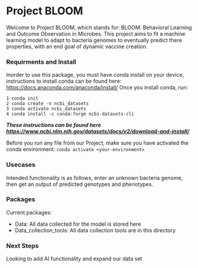 # Project BLOOM

Welcome to Project BLOOM, which stands for: BLOOM: Behavioral Learning and Outcome Observation in Microbes. This project aims to fit a machine learning model to adapt to bacteria genomes to eventually predict there properties, with an end goal of dynamic vaccine creation. 

### Requirments and Install

Inorder to use this package, you must have conda install on your device, instructions to install conda can be found here: https://docs.anaconda.com/anaconda/install/
Once you install conda, run: 
   
    
    1 conda init
    2 conda create -n ncbi_datasets
    3 conda activate ncbi_datasets
    4 conda install -c conda-forge ncbi-datasets-cli
    
    
***These instructions can be found here https://www.ncbi.nlm.nih.gov/datasets/docs/v2/download-and-install/***

Before you run any file from our Project, make sure you have activated the conda environment: `conda activate <your-environment>`

### Usecases

Intended functionality is as follows, enter an unknown bacteria genome, then get an output of predicted genotypes and phenotypes. 

### Packages

Current packages:

- Data: All data collected for the model is stored here
- Data_collection_tools: All data collection tools are in this directory

### Next Steps

Looking to add AI functionality and expand our data set


